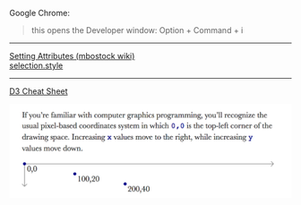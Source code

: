 Google Chrome:  
> this opens the Developer window:  Option + Command + i

---

[Setting Attributes (mbostock wiki)](https://github.com/mbostock/d3/wiki/Selections#attr)  
[selection.style](https://github.com/mbostock/d3/wiki/Selections#style)  

---

[D3 Cheat Sheet](http://www.jeromecukier.net/wp-content/uploads/2012/10/d3-cheat-sheet.pdf)

![Pixel Based Coordinate System](img/d3_pixel_coordinate_system.png)
